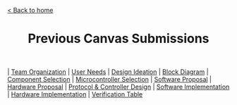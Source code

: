 [< Back to home](./index.md)

<h1 align="center">Previous Canvas Submissions</h1>

&nbsp;

| [Team Organization](./Team-Organization.md) | [User Needs](./user-needs.md) | [Design Ideation](./design-ideation.md) | [Block Diagram](./block-diagram.md) | [Component Selection](./component-selection.md) | [Microcontroller Selection](./microcontroller-selection.md) | [Software Proposal](./software-proposal.md) | [Hardware Proposal](./hardware-proposal.md) | [Protocol & Controller Design](./protocol_and_controller_design.md) | [Software Implementation](./software_implementation.md) | [Hardware Implementation](./hardware_implementation.md) | [Verification Table](./verification_table.md)

